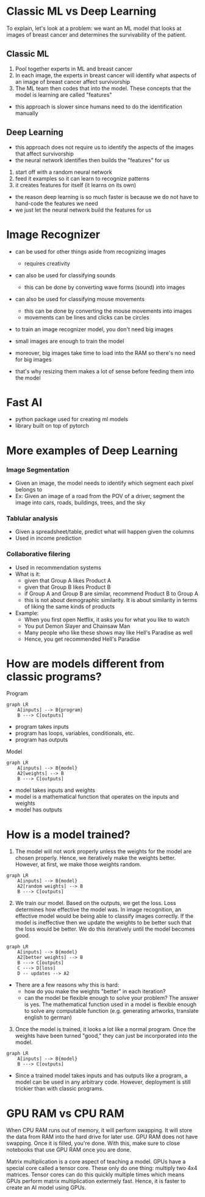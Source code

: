 # Classic ML vs Deep Learning
To explain, let's look at a problem: we want an ML model that looks at images of breast cancer and determines the survivability of the patient.

## Classic ML
1. Pool together experts in ML and breast cancer
2. In each image, the experts in breast cancer will identify what aspects of an image of breast cancer affect survivorship
3. The ML team then codes that into the model. These concepts that the model is learning are called "features"

- this approach is slower since humans need to do the identification manually

## Deep Learning

- this approach does not require us to identify the aspects of the images that affect survivorship
- the neural network identifies then builds the "features" for us

1. start off with a random neural network
2. feed it examples so it can learn to recognize patterns 
3. it creates features for itself (it learns on its own)

- the reason deep learning is so much faster is because we do not have to hand-code the features we need
- we just let the neural network build the features for us

# Image Recognizer
- can be used for other things aside from recognizing images
  - requires creativity

- can also be used for classifying sounds
  - this can be done by converting wave forms (sound) into images

- can also be used for classifying mouse movements
  - this can be done by converting the mouse movements into images
  - movements can be lines and clicks can be circles

- to train an image recognizer model, you don't need big images
- small images are enough to train the model
- moreover, big images take time to load into the RAM so there's no need for big images
- that's why resizing them makes a lot of sense before feeding them into the model

# Fast AI
- python package used for creating ml models
- library built on top of pytorch

# More examples of Deep Learning

### Image Segmentation
- Given an image, the model needs to identify which segment each pixel belongs to
- Ex: Given an image of a road from the POV of a driver, segment the image into cars, roads, buildings, trees, and the sky

### Tablular analysis
- Given a spreadsheet/table, predict what will happen given the columns
- Used in income prediction

### Collaborative filering
- Used in recommendation systems
- What is it:
  - given that Group A likes Product A
  - given that Group B likes Product B
  - if Group A and Group B are similar, recommend Product B to Group A
  - this is not about demographic similarity. It is about similarity in terms of liking the same kinds of products
- Example:
  - When you first open Netflix, it asks you for what you like to watch
  - You put Demon Slayer and Chainsaw Man
  - Many people who like these shows may like Hell's Paradise as well
  - Hence, you get recommended Hell's Paradise

# How are models different from classic programs?
Program
```mermaid
graph LR
    A[inputs] --> B{program}
    B ---> C[outputs]
```
- program takes inputs
- program has loops, variables, conditionals, etc.
- program has outputs

Model
```mermaid
graph LR
    A[inputs] --> B{model}
    A2[weights] --> B
    B ---> C[outputs]
```
- model takes inputs and weights
- model is a mathematical function that operates on the inputs and weights
- model has outputs

# How is a model trained?
1. The model will not work properly unless the weights for the model are chosen properly. Hence, we iteratively make the weights better. However, at first, we make those weights random.
```mermaid
graph LR
    A[inputs] --> B{model}
    A2[random weights] --> B
    B ---> C[outputs]
```

2. We train our model. Based on the outputs, we get the loss. Loss determines how effective the model was. In image recognition, an effective model would be being able to classify images correctly. If the model is ineffective then we update the weights to be better such that the loss would be better. We do this iteratively until the model becomes good.
```mermaid
graph LR
    A[inputs] --> B{model}
    A2[better weights] --> B
    B ---> C[outputs]
    C ---> D[loss]
    D -- updates --> A2
```

  - There are a few reasons why this is hard:
    - how do you make the weights "better" in each iteration?
    - can the model be flexible enough to solve your problem? The answer is yes. The mathematical function used in a model is flexible enough to solve any computable function (e.g. generating artworks, translate english to german)

3. Once the model is trained, it looks a lot like a normal program. Once the weights have been turned "good," they can just be incorporated into the model.
```mermaid
graph LR
    A[inputs] --> B{model}
    B ---> C[outputs]
```

- Since a trained model takes inputs and has outputs like a program, a model can be used in any arbitrary code. However, deployment is still trickier than with classic programs.

# GPU RAM vs CPU RAM
When CPU RAM runs out of memory, it will perform swapping. It will store the data from RAM into the hard drive for later use. GPU RAM does not have swapping. Once it is filled, you're done. With this, make sure to close notebooks that use GPU RAM once you are done.

Matrix multiplication is a core aspect of teaching a model. GPUs have a special core called a tensor core. These only do one thing: multiply two 4x4 matrices. Tensor cores can do this quickly multiple times which means GPUs perform matrix multiplication extermely fast. Hence, it is faster to create an AI model using GPUs.

